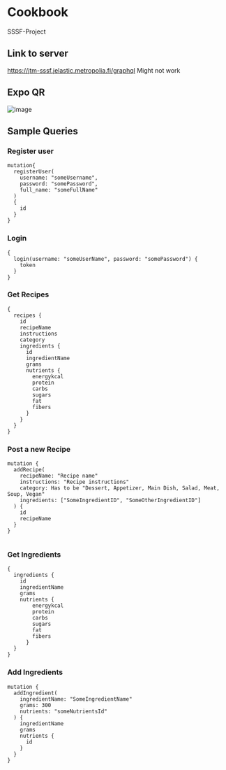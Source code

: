 # Cookbook
SSSF-Project
## Link to server  
https://jtm-sssf.jelastic.metropolia.fi/graphql  Might not work  
## Expo QR  
![image](https://user-images.githubusercontent.com/33052692/116920595-84814d80-ac5b-11eb-94da-68344b5297f2.png)

## Sample Queries
### Register user
```
mutation{
  registerUser(
    username: "someUsername", 
    password: "somePassword",
    full_name: "someFullName"
  )
  {
    id
  }
}
```
### Login
```
{
  login(username: "someUserName", password: "somePassword") {
    token
  }
}
```
### Get Recipes
```
{
  recipes {  
    id  
    recipeName  
    instructions  
    category  
    ingredients {  
      id  
      ingredientName  
      grams  
      nutrients {  
        energykcal  
        protein  
        carbs  
        sugars  
        fat  
        fibers  
      }
    }
  }
}
```
### Post a new Recipe
```
mutation {
  addRecipe(
    recipeName: "Recipe name"
    instructions: "Recipe instructions"
    category: Has to be "Dessert, Appetizer, Main Dish, Salad, Meat, Soup, Vegan"
    ingredients: ["SomeIngredientID", "SomeOtherIngredientID"]
  ) {
    id
    recipeName
  }
}


```
### Get Ingredients
```
{
  ingredients {
    id
    ingredientName
    grams
    nutrients {
        energykcal
        protein
        carbs
        sugars
        fat
        fibers
      }
  }
}
```
### Add Ingredients
```
mutation {
  addIngredient(
    ingredientName: "SomeIngredientName"
    grams: 300
    nutrients: "someNutrientsId"
  ) {
    ingredientName
    grams
    nutrients {
      id
    }
  }
}
```
